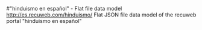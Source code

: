 #"hinduismo en español" - Flat file data model
http://es.recuweb.com/hinduismo/
Flat JSON file data model of the recuweb portal "hinduismo en español"

